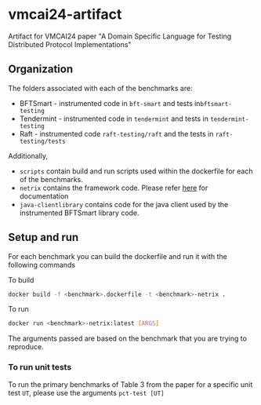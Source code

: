 # vmcai24-artifact

Artifact for VMCAI24 paper "A Domain Specific Language for Testing Distributed Protocol Implementations"

## Organization

The folders associated with each of the benchmarks are:

- BFTSmart - instrumented code in `bft-smart` and tests in`bftsmart-testing`
- Tendermint - instrumented code in `tendermint` and tests in `tendermint-testing`
- Raft - instrumented code `raft-testing/raft` and the tests in `raft-testing/tests`

Additionally,

- `scripts` contain build and run scripts used within the dockerfile for each of the benchmarks.
- `netrix` contains the framework code. Please refer [here](https://netrixframework.github.io) for documentation
- `java-clientlibrary` contains code for the java client used by the instrumented BFTSmart library code.

## Setup and run

For each benchmark you can build the dockerfile and run it with the following commands

To build

``` bash
docker build -f <benchmark>.dockerfile -t <benchmark>-netrix .
```

To run

``` bash
docker run <benchmark>-netrix:latest [ARGS]
```

The arguments passed are based on the benchmark that you are trying to reproduce.

### To run unit tests

To run the primary benchmarks of Table 3 from the paper for a specific unit test `UT`, please use the arguments `pct-test [UT]`
